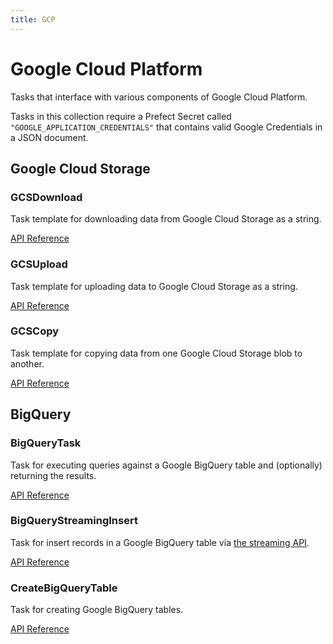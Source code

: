 ```yaml
---
title: GCP
---
```


# Google Cloud Platform

Tasks that interface with various components of Google Cloud Platform.

Tasks in this collection require a Prefect Secret called `"GOOGLE_APPLICATION_CREDENTIALS"` that contains
valid Google Credentials in a JSON document.

## Google Cloud Storage

### GCSDownload <Badge text="task"/>

Task template for downloading data from Google Cloud Storage as a string.

[API Reference](/api/unreleased/tasks/google.html#prefect-tasks-google-storage-gcsdownload)

### GCSUpload <Badge text="task"/>

Task template for uploading data to Google Cloud Storage as a string.

[API Reference](/api/unreleased/tasks/google.html#prefect-tasks-google-storage-gcsupload)

### GCSCopy <Badge text="task"/>

Task template for copying data from one Google Cloud Storage blob to another.

[API Reference](/api/unreleased/tasks/google.html#prefect-tasks-google-storage-gcscopy)

## BigQuery

### BigQueryTask <Badge text="task"/>

Task for executing queries against a Google BigQuery table and (optionally) returning the results.

[API Reference](/api/unreleased/tasks/google.html#prefect-tasks-google-bigquery-bigquery)

### BigQueryStreamingInsert <Badge text="task"/>

Task for insert records in a Google BigQuery table via [the streaming API](https://cloud.google.com/bigquery/streaming-data-into-bigquery).

[API Reference](/api/unreleased/tasks/google.html#prefect-tasks-google-bigquery-bigquerystreaminginsert)

### CreateBigQueryTable <Badge text="task"/>

Task for creating Google BigQuery tables.

[API Reference](/api/unreleased/tasks/google.html#prefect-tasks-google-bigquery-createbigquerytable)
